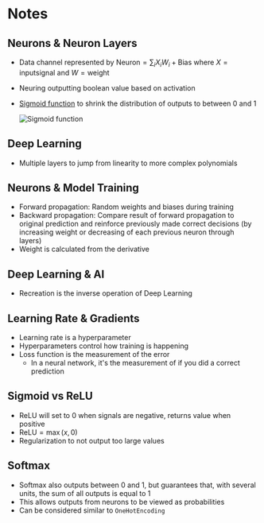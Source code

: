 # Notes

## Neurons & Neuron Layers

- Data channel represented by
  $\mathrm{Neuron} = \sum_i {X_i}{W_i} + \mathrm{Bias}$ where
  $X = \mathrm{input signal}$ and $W = \mathrm{weight}$
- Neuring outputting boolean value based on activation
- [Sigmoid function](https://mathworld.wolfram.com/SigmoidFunction.html) to
  shrink the distribution of outputs to between 0 and 1

  ![Sigmoid function](static/image.png)

## Deep Learning

- Multiple layers to jump from linearity to more complex polynomials

## Neurons & Model Training

- Forward propagation: Random weights and biases during training
- Backward propagation: Compare result of forward propagation to original
  prediction and reinforce previously made correct decisions (by increasing
  weight or decreasing of each previous neuron through layers)
- Weight is calculated from the derivative

## Deep Learning & AI

- Recreation is the inverse operation of Deep Learning

## Learning Rate & Gradients

- Learning rate is a hyperparameter
- Hyperparameters control how training is happening
- Loss function is the measurement of the error
  - In a neural network, it's the measurement of if you did a correct
    prediction

## Sigmoid vs ReLU

- ReLU will set to 0 when signals are negative, returns value when positive
- $\mathrm{ReLU} = \max(x,0)$
- Regularization to not output too large values

## Softmax

- Softmax also outputs between 0 and 1, but guarantees that, with several
  units, the sum of all outputs is equal to 1
- This allows outputs from neurons to be viewed as probabilities
- Can be considered similar to `OneHotEncoding`
